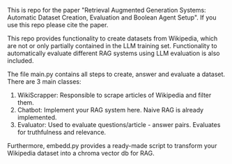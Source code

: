 This is repo for the paper "Retrieval Augmented Generation Systems: Automatic Dataset Creation, Evaluation and Boolean Agent Setup". If you use this repo please cite the paper.


This repo provides functionality to create datasets from Wikipedia, which are not or only partially contained in the LLM training set. 
Functionality to automatically evaluate different RAG systems using LLM evaluation is also included. 

The file main.py contains all steps to create, answer and evaluate a dataset. 
There are 3 main classes: 

1. WikiScrapper: Responsible to scrape articles of Wikipedia and filter them. 
2. Chatbot: Implement your RAG system here. Naive RAG is already implemented. 
3. Evaluator: Used to evaluate questions/article - answer pairs. Evaluates for truthfulness and relevance. 


Furthermore, embedd.py provides a ready-made script to transform your Wikipedia dataset into a chroma vector db for RAG. 

